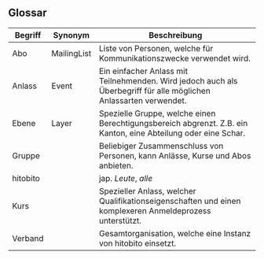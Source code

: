 ## Glossar

| Begriff | Synonym | Beschreibung |
| --- | --- | --- |
| Abo | MailingList | Liste von Personen, welche für Kommunikationszwecke verwendet wird. |
| Anlass | Event | Ein einfacher Anlass mit Teilnehmenden. Wird jedoch auch als Überbegriff für alle möglichen Anlassarten verwendet. |
| Ebene | Layer | Spezielle Gruppe, welche einen Berechtigungsbereich abgrenzt. Z.B. ein Kanton, eine Abteilung oder eine Schar. |
| Gruppe |  | Beliebiger Zusammenschluss von Personen, kann Anlässe, Kurse und Abos anbieten. |
| hitobito | | jap. _Leute_, _alle_ |
| Kurs | | Spezieller Anlass, welcher Qualifikationseigenschaften und einen komplexeren Anmeldeprozess unterstützt. |
| Verband |  | Gesamtorganisation, welche eine Instanz von hitobito einsetzt. |
